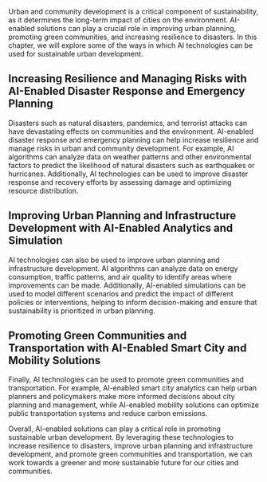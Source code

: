 
Urban and community development is a critical component of sustainability, as it determines the long-term impact of cities on the environment. AI-enabled solutions can play a crucial role in improving urban planning, promoting green communities, and increasing resilience to disasters. In this chapter, we will explore some of the ways in which AI technologies can be used for sustainable urban development.

Increasing Resilience and Managing Risks with AI-Enabled Disaster Response and Emergency Planning
-------------------------------------------------------------------------------------------------

Disasters such as natural disasters, pandemics, and terrorist attacks can have devastating effects on communities and the environment. AI-enabled disaster response and emergency planning can help increase resilience and manage risks in urban and community development. For example, AI algorithms can analyze data on weather patterns and other environmental factors to predict the likelihood of natural disasters such as earthquakes or hurricanes. Additionally, AI technologies can be used to improve disaster response and recovery efforts by assessing damage and optimizing resource distribution.

Improving Urban Planning and Infrastructure Development with AI-Enabled Analytics and Simulation
------------------------------------------------------------------------------------------------

AI technologies can also be used to improve urban planning and infrastructure development. AI algorithms can analyze data on energy consumption, traffic patterns, and air quality to identify areas where improvements can be made. Additionally, AI-enabled simulations can be used to model different scenarios and predict the impact of different policies or interventions, helping to inform decision-making and ensure that sustainability is prioritized in urban planning.

Promoting Green Communities and Transportation with AI-Enabled Smart City and Mobility Solutions
------------------------------------------------------------------------------------------------

Finally, AI technologies can be used to promote green communities and transportation. For example, AI-enabled smart city analytics can help urban planners and policymakers make more informed decisions about city planning and management, while AI-enabled mobility solutions can optimize public transportation systems and reduce carbon emissions.

Overall, AI-enabled solutions can play a critical role in promoting sustainable urban development. By leveraging these technologies to increase resilience to disasters, improve urban planning and infrastructure development, and promote green communities and transportation, we can work towards a greener and more sustainable future for our cities and communities.
